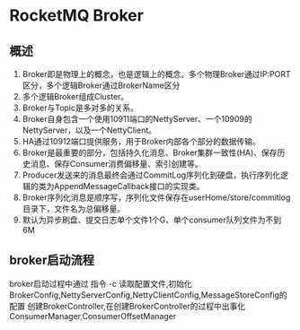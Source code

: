 # RocketMQ Broker

## 概述

1. Broker即是物理上的概念，也是逻辑上的概念。多个物理Broker通过IP:PORT区分，多个逻辑Broker通过BrokerName区分
1. 多个逻辑Broker组成Cluster。
1. Broker与Topic是多对多的关系。
1. Broker自身包含一个使用10911端口的NettyServer、一个10909的NettyServer，以及一个NettyClient。
1. HA通过10912端口提供服务，用于Broker内部各个部分的数据传输。
1. Broker是最重要的部分，包括持久化消息、Broker集群一致性(HA)、保存历史消息、保存Consumer消费偏移量、索引创建等。
1. Producer发送来的消息最终会通过CommitLog序列化到硬盘，执行序列化逻辑的类为AppendMessageCallback接口的实现类。
1. Broker序列化消息是顺序写，序列化文件保存在userHome/store/commitlog目录下，文件名为总偏移量。
1. 默认为异步刷盘、提交日志单个文件1个G、单个consumer队列文件为不到6M

## broker启动流程

broker启动过程中通过 指令  -c 读取配置文件,初始化BrokerConfig,NettyServerConfig,NettyClientConfig,MessageStoreConfig的配置
创建BrokerController,在创建BrokerController的过程中出事化ConsumerManager,ConsumerOffsetManager


